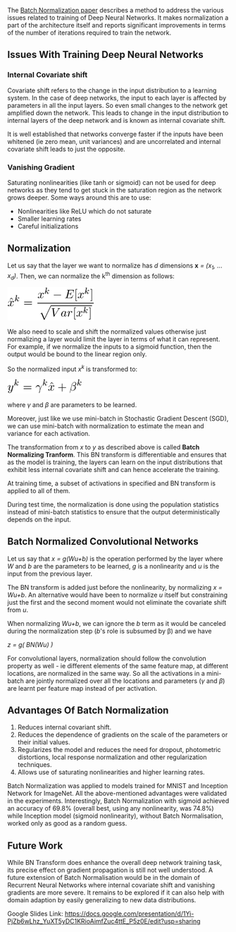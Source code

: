 The [Batch Normalization paper](http://arxiv.org/pdf/1502.03167.pdf) describes a method to address the various issues related to training of Deep Neural Networks. It makes normalization a part of the architecture itself and reports significant improvements in terms of the number of iterations required to train the network.

## Issues With Training Deep Neural Networks

### Internal Covariate shift

Covariate shift refers to the change in the input distribution to a learning system. In the case of deep networks, the input to each layer is affected by parameters in all the input layers. So even small changes to the network get amplified down the network. This leads to change in the input distribution to internal layers of the deep network and is known as internal covariate shift. 

It is well established that networks converge faster if the inputs have been whitened (ie zero mean, unit variances) and are uncorrelated and internal covariate shift leads to just the opposite.

### Vanishing Gradient 

Saturating nonlinearities (like tanh or sigmoid) can not be used for deep networks as they tend to get stuck in the saturation region as the network grows deeper. Some ways around this are to use:
 * Nonlinearities like ReLU which do not saturate
 * Smaller learning rates
 * Careful initializations 

## Normalization

Let us say that the layer we want to normalize has *d* dimensions **x** *= (x<sub>1</sub>, ... x<sub>d</sub>)*. Then, we can normalize the k<sup>th</sup> dimension as follows:

![Scaled and shifted normalized value](https://raw.githubusercontent.com/shagunsodhani/papers-I-read/master/assets/BatchNormalization/eq1.png)

We also need to scale and shift the normalized values otherwise just normalizing a layer would limit the layer in terms of what it can represent. For example, if we normalize the inputs to a sigmoid function, then the output would be bound to the linear region only.

So the normalized input *x<sup>k</sup>* is transformed to:

![Scaled and shifted normalized value](https://raw.githubusercontent.com/shagunsodhani/papers-I-read/master/assets/BatchNormalization/eq2.png)

where *γ* and *β* are parameters to be learned.

Moreover, just like we use mini-batch in Stochastic Gradient Descent (SGD), we can use mini-batch with normalization to estimate the mean and variance for each activation.

The transformation from *x* to *y* as described above is called **Batch Normalizing Tranform**. This BN transform is differentiable and ensures that as the model is training, the layers can learn on the input distributions that exhibit less internal covariate shift and can hence accelerate the training.

At training time, a subset of activations in specified and BN transform is applied to all of them.

During test time, the normalization is done using the population statistics instead of mini-batch statistics to ensure that the output deterministically depends on the input. 


## Batch Normalized Convolutional Networks

Let us say that *x = g(Wu+b)* is the operation performed by the layer where *W* and *b* are the parameters to be learned, *g* is a nonlinearity and *u* is the input from the previous layer.

The BN transform is added just before the nonlinearity, by normalizing *x = Wu+b*. An alternative would have been to normalize *u* itself but constraining just the first and the second moment would not eliminate the covariate shift from *u*.

When normalizing *Wu+b*, we can ignore the *b* term as it would be canceled during the normalization step (*b*'s role is subsumed by β) and we have

*z = g( BN(Wu) )*

For convolutional layers, normalization should follow the convolution property as well - ie different elements of the same feature map, at different locations, are normalized in the same way. So all the activations in a mini-batch are jointly normalized over all the locations and parameters (*γ* and *β*) are learnt per feature map instead of per activation.

## Advantages Of Batch Normalization

1. Reduces internal covariant shift.
2. Reduces the dependence of gradients on the scale of the parameters or their initial values.
3. Regularizes the model and reduces the need for dropout, photometric distortions, local response normalization and other regularization techniques.
4. Allows use of saturating nonlinearities and higher learning rates.

Batch Normalization was applied to models trained for MNIST and Inception Network for ImageNet. All the above-mentioned advantages were validated in the experiments. Interestingly, Batch Normalization with sigmoid achieved an accuracy of 69.8% (overall best, using any nonlinearity, was 74.8%) while Inception model (sigmoid nonlinearity), without Batch Normalisation, worked only as good as a random guess.

## Future Work

While BN Transform does enhance the overall deep network training task, its precise effect on gradient propagation is still not well understood. A future extension of Batch Normalisation would be in the domain of Recurrent Neural Networks where internal covariate shift and vanishing gradients are more severe. It remains to be explored if it can also help with domain adaption by easily generalizing to new data distributions.

Google Slides Link: https://docs.google.com/presentation/d/1Yi-PjZb6wLhz_YuXT5yDC1KRioAimfZuc4ttE_P5z0E/edit?usp=sharing
